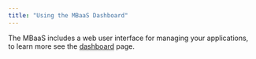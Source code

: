 ```yaml
---
title: "Using the MBaaS Dashboard"
---
```


The MBaaS includes a web user interface for managing your applications, to learn more see the [dashboard](../../dashboard) page.
